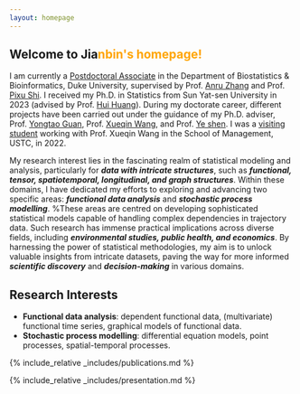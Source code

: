 ```yaml
---
layout: homepage
---
```


## Welcome to Jia<n style="color: orange;">nbin's homepage!

I am currently a [Postdoctoral Associate](https://biostat.duke.edu/profile/jianbin-tan) in the Department of Biostatistics & Bioinformatics, Duke University, supervised by Prof. [Anru Zhang](https://anruzhang.github.io) and Prof. [Pixu Shi](https://pixushi.github.io). I received my Ph.D. in Statistics from Sun Yat-sen University in 2023 (advised by Prof. [Hui Huang](https://math.sysu.edu.cn/teacher/485)). During my doctorate career, different projects have been carried out under the guidance of my Ph.D. adviser, Prof. [Yongtao Guan](https://people.miami.edu/profile/yguan@miami.edu),  Prof. [Xueqin Wang](https://bs.ustc.edu.cn/english/profile.php?id=650), and Prof. [Ye shen](https://publichealth.uga.edu/faculty-member/ye-shen/). I was a [visiting student](https://statlab905.github.io/author/jianbin-tan/) working with Prof. Xueqin Wang in the School of Management, USTC, in 2022.

My research interest lies in the fascinating realm of statistical modeling and analysis, particularly for ***data with intricate structures***, such as ***functional, tensor, spatiotemporal, longitudinal, and graph structures***. Within these domains, I have dedicated my efforts to exploring and advancing two specific areas: ***functional data analysis*** and ***stochastic process modelling***. 
%These areas are centred on developing sophisticated statistical models capable of handling complex dependencies in trajectory data. Such research has immense practical implications across diverse fields, including ***environmental studies, public health, and economics***. By harnessing the power of statistical methodologies, my aim is to unlock valuable insights from intricate datasets, paving the way for more informed ***scientific discovery*** and ***decision-making*** in various domains.


## Research Interests

- **Functional data analysis**: dependent functional data, (multivariate) functional time series, graphical models of functional data.
- **Stochastic process modelling**: differential equation models, point processes, spatial-temporal processes.


{% include_relative _includes/publications.md %}

{% include_relative _includes/presentation.md %}  
